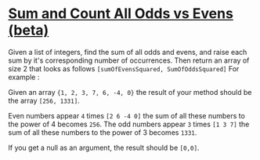 # [Sum and Count All Odds vs Evens (beta)](https://www.codewars.com/kata/sum-and-count-all-odds-vs-evens "https://www.codewars.com/kata/5c43909243456646dd854a63")

Given a list of integers, find the sum of all odds and evens, and raise each sum by it's corresponding number of occurrences. Then return an array of size 2 that looks as follows `[sumOfEvensSquared, SumOfOddsSquared]` For example :

Given an array `{1, 2, 3, 7, 6, -4, 0}` the result of your method should be the array `[256, 1331]`.

Even numbers appear `4` times `[2 6 -4 0]` the sum of all these numbers to the power of 4 becomes `256`. The odd numbers appear `3` times `[1 3 7]` the sum of all these numbers to the power of 3 becomes `1331`.

If you get a null as an argument, the result should be `[0,0]`.